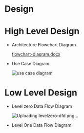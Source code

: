 # Design

# High Level Design
* Architecture Flowchart Diagram

    [flowchart-diagram.docx](https://github.com/DeepikaR24/M1_ProjectGoal_Utility/files/8037445/flowchart-diagram.docx)
    
* Use Case Diagram
    
    
    
    
    
    ![use case diagram](https://user-images.githubusercontent.com/98866123/153323603-f2348596-5847-4d6b-8fe9-60d7612d7fdd.png)
    
# Low Level Design
 * Level zero Data Flow Diagram

    ![Uploading levelzero-dfd.png…]()
    
    
 * Level One Data Flow Diagram

   


      

    

    

